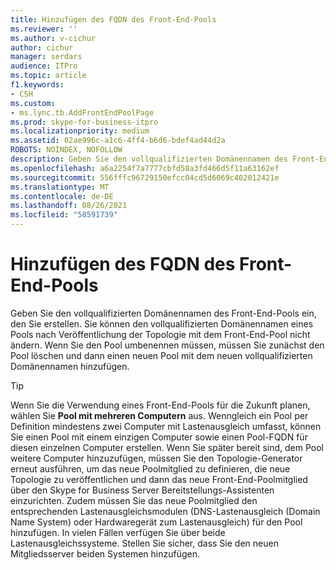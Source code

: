 ```yaml
---
title: Hinzufügen des FQDN des Front-End-Pools
ms.reviewer: ''
ms.author: v-cichur
author: cichur
manager: serdars
audience: ITPro
ms.topic: article
f1.keywords:
- CSH
ms.custom:
- ms.lync.tb.AddFrontEndPoolPage
ms.prod: skype-for-business-itpro
ms.localizationpriority: medium
ms.assetid: 02ae996c-a1c6-4ff4-b6d6-bdef4ad44d2a
ROBOTS: NOINDEX, NOFOLLOW
description: Geben Sie den vollqualifizierten Domänennamen des Front-End-Pools ein, den Sie erstellen. Sie können den vollqualifizierten Domänennamen eines Pools nach Veröffentlichung der Topologie mit dem Front-End-Pool nicht ändern. Wenn Sie den Pool umbenennen müssen, müssen Sie zunächst den Pool löschen und dann einen neuen Pool mit dem neuen vollqualifizierten Domänennamen hinzufügen.
ms.openlocfilehash: a6a2254f7a7777cbfd58a3fd466d5f11a63162ef
ms.sourcegitcommit: 556fffc96729150efcc04cd5d6069c402012421e
ms.translationtype: MT
ms.contentlocale: de-DE
ms.lasthandoff: 08/26/2021
ms.locfileid: "58591739"
---
```

# <a name="add-front-end-pool-fqdn"></a>Hinzufügen des FQDN des Front-End-Pools
 
Geben Sie den vollqualifizierten Domänennamen des Front-End-Pools ein, den Sie erstellen. Sie können den vollqualifizierten Domänennamen eines Pools nach Veröffentlichung der Topologie mit dem Front-End-Pool nicht ändern. Wenn Sie den Pool umbenennen müssen, müssen Sie zunächst den Pool löschen und dann einen neuen Pool mit dem neuen vollqualifizierten Domänennamen hinzufügen.
  
> [!TIP]
> Wenn Sie die Verwendung eines Front-End-Pools für die Zukunft planen, wählen Sie **Pool mit mehreren Computern** aus. Wenngleich ein Pool per Definition mindestens zwei Computer mit Lastenausgleich umfasst, können Sie einen Pool mit einem einzigen Computer sowie einen Pool-FQDN für diesen einzelnen Computer erstellen. Wenn Sie später bereit sind, dem Pool weitere Computer hinzuzufügen, müssen Sie den Topologie-Generator erneut ausführen, um das neue Poolmitglied zu definieren, die neue Topologie zu veröffentlichen und dann das neue Front-End-Poolmitglied über den Skype for Business Server Bereitstellungs-Assistenten einzurichten. Zudem müssen Sie das neue Poolmitglied den entsprechenden Lastenausgleichsmodulen (DNS-Lastenausgleich (Domain Name System) oder Hardwaregerät zum Lastenausgleich) für den Pool hinzufügen. In vielen Fällen verfügen Sie über beide Lastenausgleichssysteme. Stellen Sie sicher, dass Sie den neuen Mitgliedsserver beiden Systemen hinzufügen. 
  

